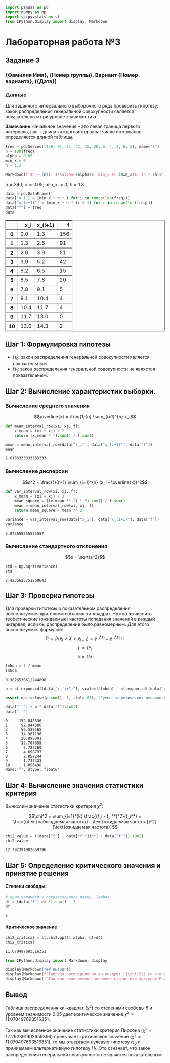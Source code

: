 ```python
import pandas as pd
import numpy as np
import scipy.stats as st
from IPython.display import display, Markdown
```

# Лабораторная работа №3
## Задание 3
### {Фамилия Имя}, {Номер группы}, Вариант {Номер варианта}, ({Дата})

### Данные

Для заданного интервального выборочного ряда проверить гипотезу: закон распределения генеральной совокупности является показательным при уровне значимости $\alpha$

**Замечание**
Начальное значение – это левая граница первого интервала, шаг – длина каждого интервала; число интервалов определяется длиной таблицы.


```python
freq = pd.Series([156, 91, 51, 42, 15, 20, 5, 4, 4, 0, 2], name="f")
n = sum(freq)
alpha = 0.05
min_x = 0
h = 1.3
```


```python
Markdown(f'$n = {n}$; $\\alpha={alpha}$; min_x $= {min_x}$; $h = {h}$')
```




$n = 390$; $\alpha=0.05$; min_x $= 0$; $h = 1.3$




```python
data = pd.DataFrame()
data["x_i"] = [min_x + h * i for i in range(len(freq))]
data["x_(i+1)"] = [min_x + h * (i + 1) for i in range(len(freq))]
data["f"] = freq
data
```




<div>
<table border="1" class="dataframe">
  <thead>
    <tr style="text-align: right;">
      <th></th>
      <th>x_i</th>
      <th>x_(i+1)</th>
      <th>f</th>
    </tr>
  </thead>
  <tbody>
    <tr>
      <th>0</th>
      <td>0.0</td>
      <td>1.3</td>
      <td>156</td>
    </tr>
    <tr>
      <th>1</th>
      <td>1.3</td>
      <td>2.6</td>
      <td>91</td>
    </tr>
    <tr>
      <th>2</th>
      <td>2.6</td>
      <td>3.9</td>
      <td>51</td>
    </tr>
    <tr>
      <th>3</th>
      <td>3.9</td>
      <td>5.2</td>
      <td>42</td>
    </tr>
    <tr>
      <th>4</th>
      <td>5.2</td>
      <td>6.5</td>
      <td>15</td>
    </tr>
    <tr>
      <th>5</th>
      <td>6.5</td>
      <td>7.8</td>
      <td>20</td>
    </tr>
    <tr>
      <th>6</th>
      <td>7.8</td>
      <td>9.1</td>
      <td>5</td>
    </tr>
    <tr>
      <th>7</th>
      <td>9.1</td>
      <td>10.4</td>
      <td>4</td>
    </tr>
    <tr>
      <th>8</th>
      <td>10.4</td>
      <td>11.7</td>
      <td>4</td>
    </tr>
    <tr>
      <th>9</th>
      <td>11.7</td>
      <td>13.0</td>
      <td>0</td>
    </tr>
    <tr>
      <th>10</th>
      <td>13.0</td>
      <td>14.3</td>
      <td>2</td>
    </tr>
  </tbody>
</table>
</div>



## Шаг 1: Формулировка гипотезы

- $H_0$: закон распределения генеральной совокупности является показательным.
- $H_1$: закон распределения генеральной совокупности не является показательным.

## Шаг 2: Вычисление характеристик выборки.

### Вычисление среднего значения

$$\overline{x} = \frac{1}{n} \sum_{i=1}^{n} x_i$$


```python
def mean_interval_row(xi, xj, f):
    x_mean = (xi + xj) / 2
    return (x_mean * f).sum() / f.sum()

mean = mean_interval_row(data["x_i"], data["x_(i+1)"], data["f"])
mean
```




    2.6133333333333333



### Вычисление дисперсии

$$s^2 = \frac{1}{n-1} \sum_{i=1}^{n} (x_i - \overline{x})^2$$


```python
def var_interval_row(xi, xj, f):
    x_mean = (xi + xj) / 2
    mean_square = ((x_mean ** 2) * f).sum() / f.sum()
    mean = mean_interval_row(xi, xj, f)
    return mean_square - mean ** 2

variance = var_interval_row(data["x_i"], data["x_(i+1)"], data["f"])
variance
```




    5.873655555555557



### Вычисление стандартного отклонения

$$s = \sqrt{s^2}$$


```python
std = np.sqrt(variance)
std
```




    2.4235625751268643



## Шаг 3: Проверка гипотезы

Для проверки гипотезы о показательном распределения воспользуемся критерием согласия хи-квадрат. Нужно вычислить теоретические (ожидаемые) частоты попадания значений в каждый интервал, если бы распределение было равномерным. Для этого воспользуемся формулой:
$$P_i=P(x_i < X < x_{i+1})=e^{-\lambda x_i} - e^{-\lambda x_{i+1}}$$
$$f' = fP_i$$
$$\lambda = 1/\bar{x}$$


```python
lmbda = 1 / mean
lmbda
```




    0.3826530612244898




```python
p = st.expon.cdf(data["x_(i+1)"], scale=1/lmbda) - st.expon.cdf(data["x_i"], scale=1/lmbda)

assert np.isclose(p.sum(), 1, rtol=.01), "Сумма теоретических оснований должна быть равна 1."

data["f'"] = p * data["f"].sum()
data["f'"]
```




    0     152.848836
    1      92.944306
    2      56.517565
    3      34.367196
    4      20.898001
    5      12.707655
    6       7.727269
    7       4.698797
    8       2.857244
    9       1.737433
    10      1.056498
    Name: f', dtype: float64



## Шаг 4: Вычисление значения статистики критерия

Вычислим значение статистики критерия $\chi^2$:


$$\chi^2 = \sum_{i=1}^{k} \frac{(f_i - f_i^*)^2}{f_i^*} = \frac{(\text{наблюдаемая частота} - \text{ожидаемая частота})^2}{\text{ожидаемая частота}}$$


```python
chi2_value = ((data["f"] - data["f'"])**2 / data["f'"]).sum()
chi2_value
```




    12.292391902659396



## Шаг 5: Определение критического значения и принятие решения

#### Степени свободы:


```python
# один параметр у показательного распр. lambda
df = (data["f"] >= 5).sum() - 2
df
```




    5



#### Критическое значение


```python
chi2_critical = st.chi2.ppf(1-alpha, df=df)
chi2_critical
```




    11.070497693516351




```python
from IPython.display import Markdown, display

display(Markdown("## Вывод"))
display(Markdown(f"Таблица распределения хи-квадрат ($\chi^2$) со степенями свободы {df} и уровнем значимости {alpha} даёт критическое значение $\chi^2 = {chi2_critical}$."))
display(Markdown(f"Так как вычисленное значение статистики критерия Пирсона ($\chi^2 = {chi2_value}$) превышает критическое значение ($\chi^2 = {chi2_critical}$), то мы отвергаем нулевую гипотезу $H_0$ и приниамаем альтернативную гипотезу $H_1$. Это означает, что закон распределения генеральной совокупности не является показательным."))
```


## Вывод



Таблица распределения хи-квадрат ($\chi^2$) со степенями свободы 5 и уровнем значимости 0.05 даёт критическое значение $\chi^2 = 11.070497693516351$.



Так как вычисленное значение статистики критерия Пирсона ($\chi^2 = 12.292391902659396$) превышает критическое значение ($\chi^2 = 11.070497693516351$), то мы отвергаем нулевую гипотезу $H_0$ и приниамаем альтернативную гипотезу $H_1$. Это означает, что закон распределения генеральной совокупности не является показательным.

